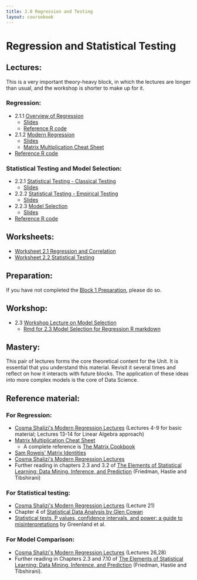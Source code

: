 ```yaml
---
title: 2.0 Regression and Testing
layout: coursebook
---
```

# Regression and Statistical Testing

## Lectures:

This is a very important theory-heavy block, in which the lectures are longer than usual, and the workshop is shorter to make up for it.

### Regression:

* 2.1.1 [Overview of Regression](/dst/assets/videos/02.1.1.mov)
  * [Slides](02.1.1-OverviewRegression.pdf)
  * [Reference R code](/dst/assets/code/02.1-Regression.R)
* 2.1.2 [Modern Regression](/dst/assets/videos/02.1.2.mov)
  * [Slides](02.1.2-ModernRegression.pdf)
  * [Matrix Multiplication Cheat Sheet](02-MatrixCheatsheet.md)
* [Reference R code](/dst/assets/code/02.1-Regression.R)

### Statistical Testing and Model Selection:

* 2.2.1 [Statistical Testing - Classical Testing](/dst/assets/videos/02.2.1.mov)
  * [Slides](02.2.1-StatisticalTesting-ClassicalTesting.pdf)
* 2.2.2 [Statistical Testing - Empirical Testing](/dst/assets/videos/02.2.2.mov)
  * [Slides](02.2.2-StatisticalTesting-Empirical.pdf)
* 2.2.3 [Model Selection](/dst/assets/videos/02.2.3.mov)
  * [Slides](02.2.3-ModelSelection.pdf)
* [Reference R code](/dst/assets/code/02.2-Testing.R)

## Worksheets:

* [Worksheet 2.1 Regression and Correlation](/dst/assets/worksheets/ws02.1_questions.pdf)
* [Worksheet 2.2 Statistical Testing](/dst/assets/worksheets/ws02.2_questions.pdf)

## Preparation:

If you have not completed the [Block 1 Preparation](01.md), please do so.

## Workshop:

* 2.3 [Workshop Lecture on Model Selection](/dst/assets/videos/01.2.mov)
  * [Rmd for 2.3 Model Selection for Regression R markdown](/dst/assets/workshops/block02-modelselection.Rmd)

## Mastery:

This pair of lectures forms the core theoretical content for the Unit. It is essential that you understand this material. Revisit it several times and reflect on how it interacts with future blocks. The application of these ideas into more complex models is the core of Data Science.

## Reference material:

### For Regression:

* [Cosma Shalizi's Modern Regression Lectures](http://www.stat.cmu.edu/~cshalizi/mreg/15/lectures/) (Lectures 4-9 for basic material; Lectures 13-14 for Linear Algebra approach)
* [Matrix Multiplication Cheat Sheet](02-MatrixCheatsheet.md)
  * A complete reference is [The Matrix Cookbook](https://www.math.uwaterloo.ca/~hwolkowi/matrixcookbook.pdf)
* [Sam Roweis' Matrix Identities](http://robotics.caltech.edu/~sam/TechReports/extern_matrixids.pdf)
* [Cosma Shalizi's Modern Regression Lectures](http://www.stat.cmu.edu/~cshalizi/mreg/15/lectures/)
* Further reading in chapters 2.3 and 3.2 of [The Elements of Statistical Learning: Data Mining, Inference, and Prediction](https://web.stanford.edu/~hastie/Papers/ESLII.pdf) (Friedman, Hastie and Tibshirani)

### For Statistical testing:

* [Cosma Shalizi's Modern Regression Lectures](http://www.stat.cmu.edu/~cshalizi/mreg/15/lectures/) (Lecture 21)
* Chapter 4 of [Statistical Data Analysis by Glen Cowan](http://www.sherrytowers.com/cowan_statistical_data_analysis.pdf)
* [Statistical tests, P values, confidence intervals, and power: a guide to misinterpretations](https://www.ncbi.nlm.nih.gov/pmc/articles/PMC4877414/) by Greenland et al.

### For Model Comparison:

* [Cosma Shalizi's Modern Regression Lectures](http://www.stat.cmu.edu/~cshalizi/mreg/15/lectures/) (Lectures 26,28)
* Further reading in Chapters 2.3 and 7.10 of [The Elements of Statistical Learning: Data Mining, Inference, and Prediction](https://web.stanford.edu/~hastie/Papers/ESLII.pdf) (Friedman, Hastie and Tibshirani).
